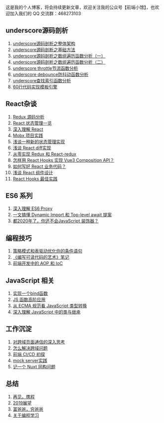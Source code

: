 这是我的个人博客，将会持续更新文章，欢迎关注我的公众号【前端小馆】，也欢迎加入我们的 QQ 交流群：468273103

## underscore源码剖析

 1. [underscore源码剖析之整体架构][1]
 2. [underscore源码剖析之基础方法][2]
 3. [underscore源码剖析之数组遍历函数分析（一）][3]
 4. [underscore源码剖析之数组遍历函数分析（二）][4]
 5. [underscore throttle节流函数分析][5]
 6. [underscore debounce防抖动函数分析][6]
 7. [underscore查找索引函数分析][7]
 8. [60行代码实现模板引擎][8]

## React杂谈

 1. [Redux 源码分析][9]
 2. [React 状态管理一览][10]
 3. [深入理解 React][11]
 4. [Mobx 项目实践][12]
 5. [浅谈一种新的状态管理实现][13]  
 6. [浅谈 React diff实现][14]
 7. [从零实现 Redux 和 React-redux][15]
 8. [怎样用 React Hooks 实现 Vue3 Composition API？][16]
 9. [如何写好 React 业务代码？][17]
 10. [浅谈 React 组件设计](https://github.com/yinguangyao/blog/issues/40)
 11. [React Hooks 最佳实践](https://zhuanlan.zhihu.com/p/136171624)

## ES6 系列
 1. [深入理解 ES6 Proxy](https://github.com/yinguangyao/blog/issues/41)
 2. [一文搞懂 Dynamic Import 和 Top-level await 提案](https://github.com/yinguangyao/blog/issues/38)
 3. [都2020年了，你还不会JavaScript 装饰器？](https://github.com/yinguangyao/blog/issues/34)
## 编程技巧

 1. [策略模式和表驱动优化你的条件语句][18]
 2. [《编写可读代码的艺术》笔记][20]
 3. [前端开发中的 AOP 和 IoC](https://github.com/yinguangyao/blog/issues/39) 

## JavaScript 相关

 1. [实现一个bind函数][19]
 2. [JS 函数高阶应用][21]
 5. [从 ECMA 规范看 JavaScript 类型转换][22]
 6. [深入理解 JavaScript 中的类与继承][23]
 
## 工作沉淀
 1. [对跨域页面通信的深入思考][24]
 2. [怎么解决跨域问题][25]
 3. [前端 CI/CD 初探][26]
 4. [mock server实践][27]
 5. [记一个 Nuxt 同构问题](https://github.com/yinguangyao/blog/issues/42)
 
## 总结

 1. [再见，携程][28]
 2. [2019展望][29]
 3. [富爸爸，穷爸爸][30]
 4. [关于编程学习][31]



  [1]: https://github.com/yinguangyao/blog/issues/7
  [2]: https://github.com/yinguangyao/blog/issues/15
  [3]: https://github.com/yinguangyao/blog/issues/16
  [4]: https://github.com/yinguangyao/blog/issues/17
  [5]: https://github.com/yinguangyao/blog/issues/18
  [6]: https://github.com/yinguangyao/blog/issues/19
  [7]: https://github.com/yinguangyao/blog/issues/20
  [8]: https://github.com/yinguangyao/blog/issues/4
  [9]: https://github.com/yinguangyao/blog/issues/6
  [10]: https://github.com/yinguangyao/blog/issues/13
  [11]: https://github.com/yinguangyao/blog/issues/10
  [12]: https://github.com/yinguangyao/blog/issues/9
  [13]: https://github.com/yinguangyao/blog/issues/26
  [14]: https://github.com/yinguangyao/blog/issues/27
  [15]: https://github.com/yinguangyao/blog/issues/35
  [16]: https://github.com/yinguangyao/blog/issues/37
  [17]: https://github.com/yinguangyao/blog/issues/23
  [18]: https://github.com/yinguangyao/blog/issues/14
  [19]: https://github.com/yinguangyao/blog/issues/5
  [20]: https://github.com/yinguangyao/blog/issues/1
  [21]: https://github.com/yinguangyao/blog/issues/3
  [22]: https://github.com/yinguangyao/blog/issues/30
  [23]: https://github.com/yinguangyao/blog/issues/29
  [24]: https://github.com/yinguangyao/blog/issues/33
  [25]: https://github.com/yinguangyao/blog/issues/32
  [26]: http://share.gyyin.top/Shopee/CI.html
  [27]: https://github.com/yinguangyao/blog/issues/28
  [28]: https://github.com/yinguangyao/blog/issues/24
  [29]: https://github.com/yinguangyao/blog/issues/21
  [30]: https://github.com/yinguangyao/blog/issues/25
  [31]: https://github.com/yinguangyao/blog/issues/31
